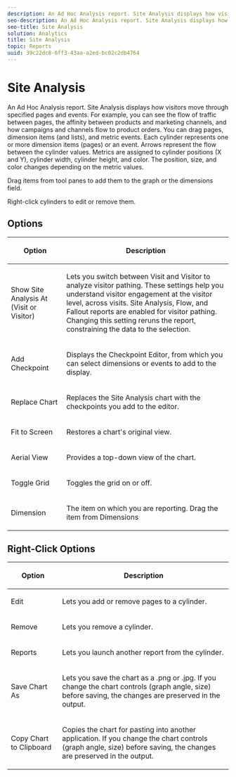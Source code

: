 ```yaml
---
description: An Ad Hoc Analysis report. Site Analysis displays how visitors move through specified pages and events. For example, you can see the flow of traffic between pages, the affinity between products and marketing channels, and how campaigns and channels flow to product orders. You can drag pages, dimension items (and lists), and metric events. Each cylinder represents one or more dimension items (pages) or an event. Arrows represent the flow between the cylinder values. Metrics are assigned to cylinder positions (X and Y), cylinder width, cylinder height, and color. The position, size, and color changes depending on the metric values.
seo-description: An Ad Hoc Analysis report. Site Analysis displays how visitors move through specified pages and events. For example, you can see the flow of traffic between pages, the affinity between products and marketing channels, and how campaigns and channels flow to product orders. You can drag pages, dimension items (and lists), and metric events. Each cylinder represents one or more dimension items (pages) or an event. Arrows represent the flow between the cylinder values. Metrics are assigned to cylinder positions (X and Y), cylinder width, cylinder height, and color. The position, size, and color changes depending on the metric values.
seo-title: Site Analysis
solution: Analytics
title: Site Analysis
topic: Reports
uuid: 39c22dc8-6ff3-43aa-a2ed-bc02c2db4764
---
```


# Site Analysis

An Ad Hoc Analysis report. Site Analysis displays how visitors move through specified pages and events. For example, you can see the flow of traffic between pages, the affinity between products and marketing channels, and how campaigns and channels flow to product orders. You can drag pages, dimension items (and lists), and metric events. Each cylinder represents one or more dimension items (pages) or an event. Arrows represent the flow between the cylinder values. Metrics are assigned to cylinder positions (X and Y), cylinder width, cylinder height, and color. The position, size, and color changes depending on the metric values.

Drag items from tool panes to add them to the graph or the dimensions field.

Right-click cylinders to edit or remove them.

## Options

<table id="table_B38BD7AA465B40BABEDC8F66EB3A852F">  
 <thead> 
  <tr> 
   <th colname="col1" class="entry"> <p>Option </p> </th> 
   <th colname="col2" class="entry"> <p>Description </p> </th> 
  </tr> 
 </thead>
 <tbody> 
  <tr> 
   <td colname="col1"> <p>Show Site Analysis At (Visit or Visitor) </p> </td> 
   <td colname="col2"> <p>Lets you switch between <span class="uicontrol"> Visit</span> and <span class="uicontrol"> Visitor</span> to analyze visitor pathing. These settings help you understand visitor engagement at the visitor level, across visits. Site Analysis, Flow, and Fallout reports are enabled for visitor pathing. Changing this setting reruns the report, constraining the data to the selection. </p> </td> 
  </tr> 
  <tr> 
   <td colname="col1"> <p>Add Checkpoint </p> </td> 
   <td colname="col2"> <p>Displays the <span class="wintitle"> Checkpoint Editor</span>, from which you can select dimensions or events to add to the display. </p> </td> 
  </tr> 
  <tr> 
   <td colname="col1"> <p>Replace Chart </p> </td> 
   <td colname="col2"> <p>Replaces the Site Analysis chart with the checkpoints you add to the editor. </p> </td> 
  </tr> 
  <tr> 
   <td colname="col1"> <p>Fit to Screen </p> </td> 
   <td colname="col2"> <p>Restores a chart's original view. </p> </td> 
  </tr> 
  <tr> 
   <td colname="col1"> <p>Aerial View </p> </td> 
   <td colname="col2"> <p>Provides a top-down view of the chart. </p> </td> 
  </tr> 
  <tr> 
   <td colname="col1"> <p>Toggle Grid </p> </td> 
   <td colname="col2"> <p>Toggles the grid on or off. </p> </td> 
  </tr> 
  <tr> 
   <td colname="col1"> <p>Dimension </p> </td> 
   <td colname="col2"> <p>The item on which you are reporting. Drag the item from Dimensions </p> </td> 
  </tr> 
 </tbody> 
</table>

## Right-Click Options

<table id="table_BD98971B579D4BF49E1C932A9C876752">  
 <thead> 
  <tr> 
   <th colname="col1" class="entry"> <p>Option </p> </th> 
   <th colname="col2" class="entry"> <p>Description </p> </th> 
  </tr> 
 </thead>
 <tbody> 
  <tr> 
   <td colname="col1"> <p>Edit </p> </td> 
   <td colname="col2"> <p>Lets you add or remove pages to a cylinder. </p> </td> 
  </tr> 
  <tr> 
   <td colname="col1"> <p>Remove </p> </td> 
   <td colname="col2"> <p>Lets you remove a cylinder. </p> </td> 
  </tr> 
  <tr> 
   <td colname="col1"> <p>Reports </p> </td> 
   <td colname="col2"> <p>Lets you launch another report from the cylinder. </p> </td> 
  </tr> 
  <tr> 
   <td colname="col1"> <p>Save Chart As </p> </td> 
   <td colname="col2"> <p>Lets you save the chart as a <span class="filepath"> .png</span> or <span class="filepath"> .jpg</span>. If you change the chart controls (graph angle, size) before saving, the changes are preserved in the output. </p> </td> 
  </tr> 
  <tr> 
   <td colname="col1"> <p>Copy Chart to Clipboard </p> </td> 
   <td colname="col2"> <p>Copies the chart for pasting into another application. If you change the chart controls (graph angle, size) before saving, the changes are preserved in the output. </p> </td> 
  </tr> 
 </tbody> 
</table>
